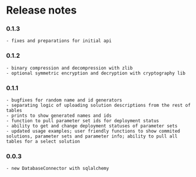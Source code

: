 # Release notes

### 0.1.3

    - fixes and preparations for initial api

### 0.1.2

    - binary compression and decompression with zlib
    - optional symmetric encryption and decryption with cryptography lib

### 0.1.1

    - bugfixes for random name and id generators
    - separating logic of uploading solution descriptions from the rest of tables
    - prints to show generated names and ids
    - function to pull parameter set ids for deployment status
    - ability to get and change deployment statuses of parameter sets
    - updated usage examples; user friendly functions to show commited solutions, parameter sets and parameter info; ability to pull all tables for a select solution

### 0.0.3

    - new DatabaseConnector with sqlalchemy